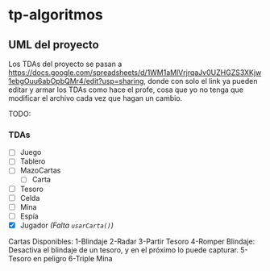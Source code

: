 # tp-algoritmos

## UML del proyecto

Los TDAs del proyecto se pasan a https://docs.google.com/spreadsheets/d/1WM1aMlVrjrqaJv0UZHGZS3XKjw1ebgOuu6abOpbQMr4/edit?usp=sharing, donde con solo
el link ya pueden editar y armar los TDAs como hace el profe, cosa que yo no tenga que modificar el archivo cada vez que hagan un cambio.

TODO:

### TDAs
- [ ] Juego
- [ ] Tablero
- [ ] MazoCartas
  - [ ] Carta
- [ ] Tesoro
- [ ] Celda
- [ ] Mina
- [ ] Espía
- [x] Jugador _(Falta `usarCarta()`)_

Cartas Disponibles:
1-Blindaje
2-Radar
3-Partir Tesoro
4-Romper Blindaje: Desactiva el blindaje de un tesoro, y en el próximo lo puede capturar. 
5-Tesoro en peligro
6-Triple Mina
